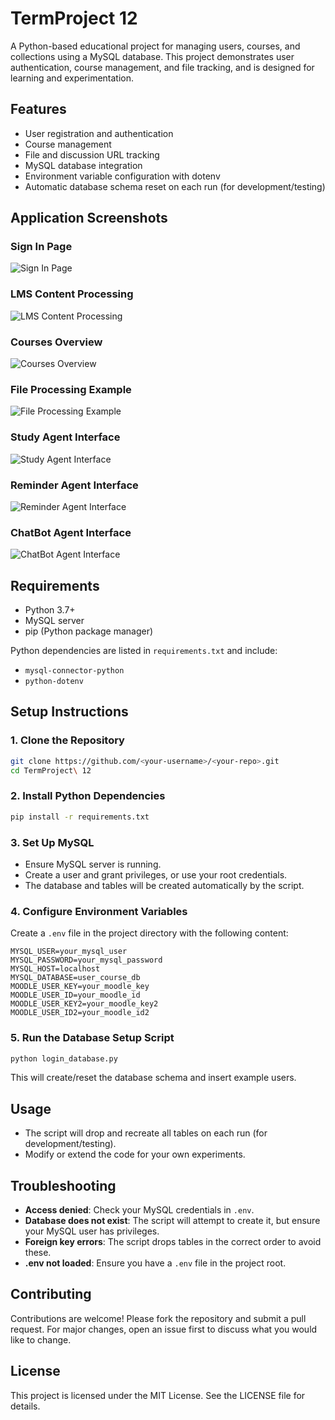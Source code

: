 # TermProject 12

A Python-based educational project for managing users, courses, and collections using a MySQL database. This project demonstrates user authentication, course management, and file tracking, and is designed for learning and experimentation.

## Features
- User registration and authentication
- Course management
- File and discussion URL tracking
- MySQL database integration
- Environment variable configuration with dotenv
- Automatic database schema reset on each run (for development/testing)

## Application Screenshots

### Sign In Page
![Sign In Page](images/sign_in.png)

### LMS Content Processing
![LMS Content Processing](images/process_LMS_content.png)

### Courses Overview
![Courses Overview](images/courses.png)

### File Processing Example
![File Processing Example](images/process_files.png)

### Study Agent Interface
![Study Agent Interface](images/study_agent.png)

### Reminder Agent Interface
![Reminder Agent Interface](images/reminder_agent.png)

### ChatBot Agent Interface
![ChatBot Agent Interface](images/chatbot_agent.png)

## Requirements
- Python 3.7+
- MySQL server
- pip (Python package manager)

Python dependencies are listed in `requirements.txt` and include:
- `mysql-connector-python`
- `python-dotenv`

## Setup Instructions

### 1. Clone the Repository
```sh
git clone https://github.com/<your-username>/<your-repo>.git
cd TermProject\ 12
```

### 2. Install Python Dependencies
```sh
pip install -r requirements.txt
```

### 3. Set Up MySQL
- Ensure MySQL server is running.
- Create a user and grant privileges, or use your root credentials.
- The database and tables will be created automatically by the script.

### 4. Configure Environment Variables
Create a `.env` file in the project directory with the following content:
```
MYSQL_USER=your_mysql_user
MYSQL_PASSWORD=your_mysql_password
MYSQL_HOST=localhost
MYSQL_DATABASE=user_course_db
MOODLE_USER_KEY=your_moodle_key
MOODLE_USER_ID=your_moodle_id
MOODLE_USER_KEY2=your_moodle_key2
MOODLE_USER_ID2=your_moodle_id2
```

### 5. Run the Database Setup Script
```sh
python login_database.py
```
This will create/reset the database schema and insert example users.

## Usage
- The script will drop and recreate all tables on each run (for development/testing).
- Modify or extend the code for your own experiments.

## Troubleshooting
- **Access denied**: Check your MySQL credentials in `.env`.
- **Database does not exist**: The script will attempt to create it, but ensure your MySQL user has privileges.
- **Foreign key errors**: The script drops tables in the correct order to avoid these.
- **.env not loaded**: Ensure you have a `.env` file in the project root.

## Contributing
Contributions are welcome! Please fork the repository and submit a pull request. For major changes, open an issue first to discuss what you would like to change.

## License
This project is licensed under the MIT License. See the LICENSE file for details. 